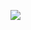 ![](https://github.com/CesarSerradorCuevas/WPF/blob/master/SelectionWithMouse/ReadmeFiles/2019-08-22%2016-16-36_1.gif?raw=true)
